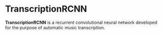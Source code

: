# TranscriptionRCNN

**TranscriptionRCNN** is a recurrent convolutional neural network developed for the purpose of automatic music transcription. 
